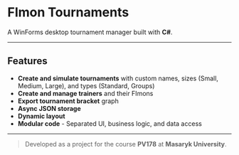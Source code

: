 # FImon Tournaments

A WinForms desktop tournament manager built with **C#**.

---

## Features

- **Create and simulate tournaments** with custom names, sizes (Small, Medium, Large), and types (Standard, Groups)  
- **Create and manage trainers** and their FImons
- **Export tournament bracket** graph
- **Async JSON storage**
- **Dynamic layout**
- **Modular code** - Separated UI, business logic, and data access

---

> Developed as a project for the course **PV178** at **Masaryk University**. 
